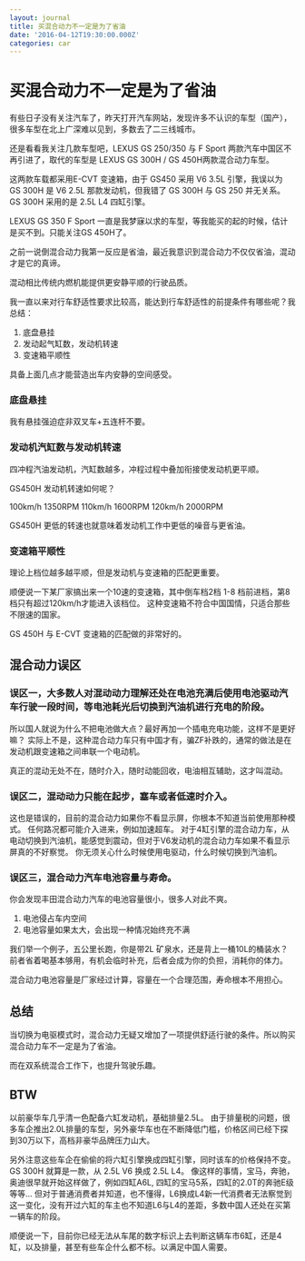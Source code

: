 ```yaml
---
layout: journal
title: 买混合动力不一定是为了省油
date: '2016-04-12T19:30:00.000Z'
categories: car
---
```


# 买混合动力不一定是为了省油

有些日子没有关注汽车了，昨天打开汽车网站，发现许多不认识的车型（国产），很多车型在北上广深难以见到，多数去了二三线城市。

还是看看我关注几款车型吧，LEXUS GS 250/350 与 F Sport 两款汽车中国区不再引进了，取代的车型是 LEXUS GS 300H / GS 450H两款混合动力车型。

这两款车载都采用E-CVT 变速箱，由于 GS450 采用 V6 3.5L 引擎，我误以为 GS 300H 是 V6 2.5L 那款发动机，但我错了 GS 300H 与 GS 250 并无关系。 GS 300H 采用的是 2.5L L4 四缸引擎。

LEXUS GS 350 F Sport 一直是我梦寐以求的车型，等我能买的起的时候，估计是买不到。只能关注GS 450H了。

之前一说倒混合动力我第一反应是省油，最近我意识到混合动力不仅仅省油，混动才是它的真谛。

混动相比传统内燃机能提供更安静平顺的行驶品质。

我一直以来对行车舒适性要求比较高，能达到行车舒适性的前提条件有哪些呢？我总结：

1. 底盘悬挂
2. 发动起气缸数，发动机转速
3. 变速箱平顺性

具备上面几点才能营造出车内安静的空间感受。

### 底盘悬挂

我有悬挂强迫症非双叉车+五连杆不要。

### 发动机汽缸数与发动机转速

四冲程汽油发动机，汽缸数越多，冲程过程中叠加衔接使发动机更平顺。

GS450H 发动机转速如何呢？

100km/h 1350RPM 110km/h 1600RPM 120km/h 2000RPM

GS450H 更低的转速也就意味着发动机工作中更低的噪音与更省油。

### 变速箱平顺性

理论上档位越多越平顺，但是发动机与变速箱的匹配更重要。

顺便说一下某厂家搞出来一个10速的变速箱，其中倒车档2档 1-8 档前进档，第8档只有超过120km/h才能进入该档位。 这种变速箱不符合中国国情，只适合那些不限速的国家。

GS 450H 与 E-CVT 变速箱的匹配做的非常好的。

## 混合动力误区

### 误区一，大多数人对混动动力理解还处在电池充满后使用电池驱动汽车行驶一段时间，等电池耗光后切换到汽油机进行充电的阶段。

所以国人就说为什么不把电池做大点？最好再加一个插电充电功能，这样不是更好嘛？ 实际上不是，这种混合动力车只有中国才有，骗ZF补跌的，通常的做法是在发动机跟变速箱之间串联一个电动机。

真正的混动无处不在，随时介入，随时动能回收，电油相互辅助，这才叫混动。

### 误区二，混动动力只能在起步，塞车或者低速时介入。

这也是错误的，目前的混合动力如果你不看显示屏，你根本不知道当前使用那种模式。 任何路况都可能介入进来，例如加速超车。 对于4缸引擎的混合动力车，从电动切换到汽油机，能感觉到震动，但对于V6发动机的混合动力车如果不看显示屏真的不好察觉。 你无须关心什么时候使用电驱动，什么时候切换到汽油机。

### 误区三，混合动力汽车电池容量与寿命。

你会发现丰田混合动力汽车的电池容量很小，很多人对此不爽。

1. 电池侵占车内空间
2. 电池容量如果太大，会出现一种情况始终充不满

我们举一个例子，五公里长跑，你是带2L 矿泉水，还是背上一桶10L的桶装水？前者省着喝基本够用，有机会临时补充，后者会成为你的负担，消耗你的体力。

混合动力电池容量是厂家经过计算，容量在一个合理范围，寿命根本不用担心。

## 总结

当切换为电驱模式时，混合动力无疑又增加了一项提供舒适行驶的条件。所以购买混合动力车不一定是为了省油。

而在双系统混合工作下，也提升驾驶乐趣。

## BTW

以前豪华车几乎清一色配备六缸发动机，基础排量2.5L。 由于排量税的问题，很多车企推出2.0L排量的车型，另外豪华车也在不断降低门槛，价格区间已经下探到30万以下，高档非豪华品牌压力山大。

另外注意这些车企在偷偷的将六缸引擎换成四缸引擎，同时该车的价格保持不变。GS 300H 就算是一款，从 2.5L V6 换成 2.5L L4。 像这样的事情，宝马，奔驰，奥迪很早就开始这样做了，例如四缸A6L, 四缸的宝马5系，四缸的2.0T的奔驰E级等等... 但对于普通消费者并知道，也不懂得，L6换成L4新一代消费者无法察觉到这一变化，没有开过六缸的车主也不知道L6与L4的差距，多数中国人还处在买第一辆车的阶段。

顺便说一下，目前你已经无法从车尾的数字标识上去判断这辆车市6缸，还是4缸，以及排量，甚至有些车企什么都不标。以满足中国人需要。

